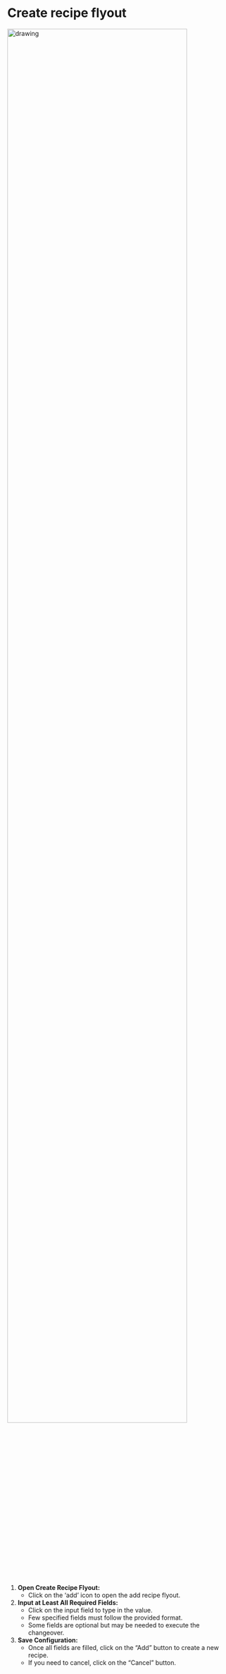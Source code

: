 # Create recipe flyout
<img src="/system/images/create-recipe.png" alt="drawing" width="90%"/>

1. **Open Create Recipe Flyout:**
   - Click on the ‘add’ icon to open the add recipe flyout.
2. **Input at Least All Required Fields:**
   - Click on the input field to type in the value.
   - Few specified fields must follow the provided format.
   - Some fields are optional but may be needed to execute the changeover.
3. **Save Configuration:**
   - Once all fields are filled, click on the “Add” button to create a new recipe.
   - If you need to cancel, click on the “Cancel” button.